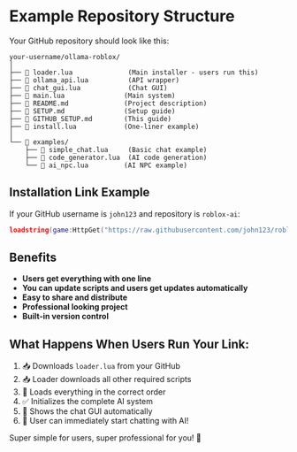 # Example Repository Structure

Your GitHub repository should look like this:

```
your-username/ollama-roblox/
│
├── 📄 loader.lua              (Main installer - users run this)
├── 📄 ollama_api.lua          (API wrapper)  
├── 📄 chat_gui.lua            (Chat GUI)
├── 📄 main.lua               (Main system)
├── 📄 README.md              (Project description)
├── 📄 SETUP.md               (Setup guide)
├── 📄 GITHUB_SETUP.md        (This guide)
├── 📄 install.lua            (One-liner example)
│
└── 📁 examples/
    ├── 📄 simple_chat.lua     (Basic chat example)
    ├── 📄 code_generator.lua  (AI code generation)
    └── 📄 ai_npc.lua         (AI NPC example)
```

## Installation Link Example

If your GitHub username is `john123` and repository is `roblox-ai`:

```lua
loadstring(game:HttpGet("https://raw.githubusercontent.com/john123/roblox-ai/main/loader.lua"))()
```

## Benefits

- **Users get everything with one line**
- **You can update scripts and users get updates automatically**
- **Easy to share and distribute**
- **Professional looking project**
- **Built-in version control**

## What Happens When Users Run Your Link:

1. 📥 Downloads `loader.lua` from your GitHub
2. 📥 Loader downloads all other required scripts
3. 🔄 Loads everything in the correct order
4. ✅ Initializes the complete AI system  
5. 🎨 Shows the chat GUI automatically
6. 🎉 User can immediately start chatting with AI!

Super simple for users, super professional for you! 🚀
